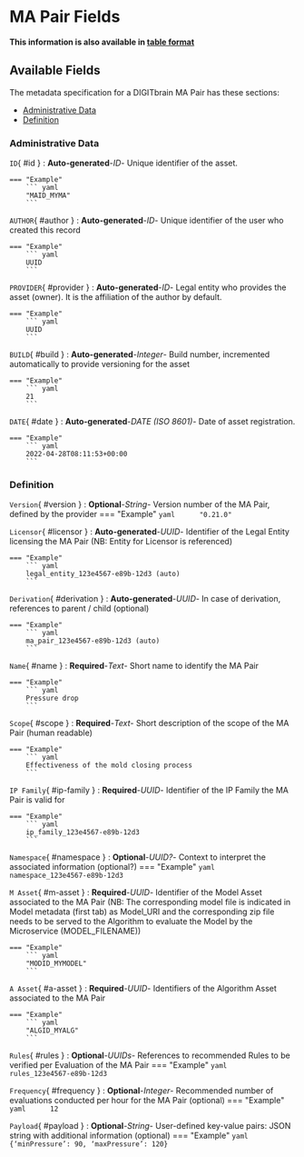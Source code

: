 <style>
  .md-content__button {
    display: none;
  }
</style>
# MA Pair Fields

**This information is also available in [table format](/tables/ma_pair/)**


## Available Fields 

The metadata specification for a DIGITbrain MA Pair
has these sections:

- [Administrative Data](#administrative-data)
- [Definition](#definition)


### Administrative Data


`ID`{ #id }
:   **Auto-generated**-*ID*- Unique identifier of the asset.

    === "Example"
        ``` yaml     
        "MAID_MYMA"
        ```

`AUTHOR`{ #author }
:   **Auto-generated**-*ID*- Unique identifier of the user who created this record

    === "Example"
        ``` yaml     
        UUID
        ```

`PROVIDER`{ #provider }
:   **Auto-generated**-*ID*- Legal entity who provides the asset (owner). It is the affiliation of the author by default.

    === "Example"
        ``` yaml     
        UUID
        ```

`BUILD`{ #build }
:   **Auto-generated**-*Integer*- Build number, incremented automatically to provide versioning for the asset

    === "Example"
        ``` yaml     
        21
        ```

`DATE`{ #date }
:   **Auto-generated**-*DATE (ISO 8601)*- Date of asset registration.

    === "Example"
        ``` yaml     
        2022-04-28T08:11:53+00:00
        ```


### Definition


`Version`{ #version }
:   **Optional**-*String*- Version number of the MA Pair, defined by the provider
    === "Example"
        ``` yaml     
        "0.21.0"
        ```

`Licensor`{ #licensor }
:   **Auto-generated**-*UUID*- Identifier of the Legal Entity licensing the MA Pair (NB: Entity for Licensor is referenced)

    === "Example"
        ``` yaml     
        legal_entity_123e4567-e89b-12d3 (auto)
        ```

`Derivation`{ #derivation }
:   **Auto-generated**-*UUID*- In case of derivation, references to parent / child (optional)

    === "Example"
        ``` yaml     
        ma_pair_123e4567-e89b-12d3 (auto)
        ```

`Name`{ #name }
:   **Required**-*Text*- Short name to identify the MA Pair

    === "Example"
        ``` yaml     
        Pressure drop
        ```

`Scope`{ #scope }
:   **Required**-*Text*- Short description of the scope of the MA Pair (human readable)

    === "Example"
        ``` yaml     
        Effectiveness of the mold closing process
        ```

`IP Family`{ #ip-family }
:   **Required**-*UUID*- Identifier of the IP Family the MA Pair is valid for

    === "Example"
        ``` yaml     
        ip_family_123e4567-e89b-12d3
        ```

`Namespace`{ #namespace }
:   **Optional**-*UUID?*- Context to interpret the associated information (optional?)
    === "Example"
        ``` yaml     
        namespace_123e4567-e89b-12d3
        ```

`M Asset`{ #m-asset }
:   **Required**-*UUID*- Identifier of the Model Asset associated to the MA Pair (NB: The corresponding model file is indicated in Model metadata (first tab) as Model_URI and the corresponding zip file needs to be served to the Algorithm to evaluate the Model by the Microservice (MODEL_FILENAME))

    === "Example"
        ``` yaml     
        "MODID_MYMODEL"
        ```

`A Asset`{ #a-asset }
:   **Required**-*UUID*- Identifiers of the Algorithm Asset associated to the MA Pair

    === "Example"
        ``` yaml     
        "ALGID_MYALG"
        ```

`Rules`{ #rules }
:   **Optional**-*UUIDs*- References to recommended Rules to be verified per Evaluation of the MA Pair
    === "Example"
        ``` yaml     
        rules_123e4567-e89b-12d3
        ```

`Frequency`{ #frequency }
:   **Optional**-*Integer*- Recommended number of evaluations conducted per hour for the MA Pair (optional)
    === "Example"
        ``` yaml     
        12
        ```

`Payload`{ #payload }
:   **Optional**-*String*- User-defined key-value pairs: JSON string with additional information (optional)
    === "Example"
        ``` yaml     
        {‘minPressure’: 90, ‘maxPressure’: 120}
        ```
